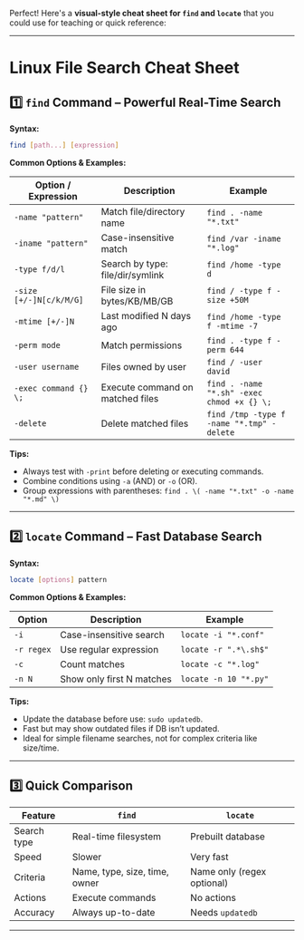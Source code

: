 Perfect! Here's a **visual-style cheat sheet for `find` and `locate`** that you could use for teaching or quick reference:

---

# **Linux File Search Cheat Sheet**

## **1️⃣ `find` Command – Powerful Real-Time Search**

**Syntax:**

```bash
find [path...] [expression]
```

**Common Options & Examples:**

| Option / Expression     | Description                      | Example                                    |
| ----------------------- | -------------------------------- | ------------------------------------------ |
| `-name "pattern"`       | Match file/directory name        | `find . -name "*.txt"`                     |
| `-iname "pattern"`      | Case-insensitive match           | `find /var -iname "*.log"`                 |
| `-type f/d/l`           | Search by type: file/dir/symlink | `find /home -type d`                       |
| `-size [+/-]N[c/k/M/G]` | File size in bytes/KB/MB/GB      | `find / -type f -size +50M`                |
| `-mtime [+/-]N`         | Last modified N days ago         | `find /home -type f -mtime -7`             |
| `-perm mode`            | Match permissions                | `find . -type f -perm 644`                 |
| `-user username`        | Files owned by user              | `find / -user david`                       |
| `-exec command {} \;`   | Execute command on matched files | `find . -name "*.sh" -exec chmod +x {} \;` |
| `-delete`               | Delete matched files             | `find /tmp -type f -name "*.tmp" -delete`  |

**Tips:**

* Always test with `-print` before deleting or executing commands.
* Combine conditions using `-a` (AND) or `-o` (OR).
* Group expressions with parentheses: `find . \( -name "*.txt" -o -name "*.md" \)`

---

## **2️⃣ `locate` Command – Fast Database Search**

**Syntax:**

```bash
locate [options] pattern
```

**Common Options & Examples:**

| Option     | Description               | Example               |
| ---------- | ------------------------- | --------------------- |
| `-i`       | Case-insensitive search   | `locate -i "*.conf"`  |
| `-r regex` | Use regular expression    | `locate -r ".*\.sh$"` |
| `-c`       | Count matches             | `locate -c "*.log"`   |
| `-n N`     | Show only first N matches | `locate -n 10 "*.py"` |

**Tips:**

* Update the database before use: `sudo updatedb`.
* Fast but may show outdated files if DB isn’t updated.
* Ideal for simple filename searches, not for complex criteria like size/time.

---

## **3️⃣ Quick Comparison**

| Feature     | `find`                        | `locate`                   |
| ----------- | ----------------------------- | -------------------------- |
| Search type | Real-time filesystem          | Prebuilt database          |
| Speed       | Slower                        | Very fast                  |
| Criteria    | Name, type, size, time, owner | Name only (regex optional) |
| Actions     | Execute commands              | No actions                 |
| Accuracy    | Always up-to-date             | Needs `updatedb`           |

---
